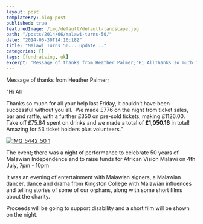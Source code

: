 ```yaml
---
layout: post
templateKey: blog-post
published: true
featuredImage: /img/default/default-landscape.jpg
path: "/posts/2014/06/malawi-turns-50/"
date: "2014-06-30T14:16:18Z"
title: "Malawi Turns 50... update..."
categories: []
tags: [fundraising, uk]
excerpt: 'Message of thanks from Heather Palmer;"Hi AllThanks so much for all your help last Friday, it coul...'
---
```


Message of thanks from Heather Palmer;

"Hi All

Thanks so much for all your help last Friday, it couldn’t have been successful without you all.  We made £776 on the night from ticket sales, bar and raffle, with a further £350 on pre-sold tickets, making £1126.00.  Take off £75.84 spent on drinks and we made a total of **£1,050.16** in total!  Amazing for 53 ticket holders plus volunteers."

[![IMG_5442_50_1](https://f000.backblazeb2.com/file/avm-wp-uploads/2014/06/IMG_5442_50_1-300x225.jpg)](https://f000.backblazeb2.com/file/avm-wp-uploads/2014/06/IMG_5442_50_1.jpg)

The event; there was a night of performance to celebrate 50 years of Malawian Independence and to raise funds for African Vision Malawi on 4th July, 7pm - 10pm

It was an evening of entertainment with Malawian signers, a Malawian dancer, dance and drama from Kingston College with Malawian influences and telling stories of some of our orphans, along with some short films about the charity.

Proceeds will be going to support disability and a short film will be shown on the night.
